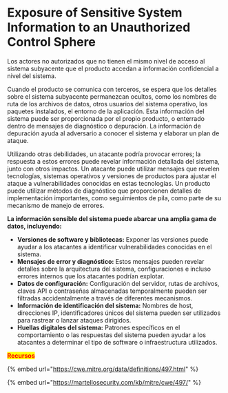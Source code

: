 # Exposure of Sensitive System Information to an Unauthorized Control Sphere

Los actores no autorizados que no tienen el mismo nivel de acceso al sistema subyacente que el producto accedan a información confidencial a nivel del sistema.

Cuando el producto se comunica con terceros, se espera que los detalles sobre el sistema subyacente permanezcan ocultos, como los nombres de ruta de los archivos de datos, otros usuarios del sistema operativo, los paquetes instalados, el entorno de la aplicación. Esta información del sistema puede ser proporcionada por el propio producto, o enterrado dentro de mensajes de diagnóstico o depuración. La información de depuración ayuda al adversario a conocer el sistema y elaborar un plan de ataque.

Utilizando otras debilidades, un atacante podría provocar errores; la respuesta a estos errores puede revelar información detallada del sistema, junto con otros impactos. Un atacante puede utilizar mensajes que revelen tecnologías, sistemas operativos y versiones de productos para ajustar el ataque a vulnerabilidades conocidas en estas tecnologías. Un producto puede utilizar métodos de diagnóstico que proporcionen detalles de implementación importantes, como seguimientos de pila, como parte de su mecanismo de manejo de errores.

**La información sensible del sistema puede abarcar una amplia gama de datos, incluyendo:**

* **Versiones de software y bibliotecas:** Exponer las versiones puede ayudar a los atacantes a identificar vulnerabilidades conocidas en el sistema.
* **Mensajes de error y diagnóstico:** Estos mensajes pueden revelar detalles sobre la arquitectura del sistema, configuraciones e incluso errores internos que los atacantes podrían explotar.
* **Datos de configuración:** Configuración del servidor, rutas de archivos, claves API o contraseñas almacenadas temporalmente pueden ser filtradas accidentalmente a través de diferentes mecanismos.
* **Información de identificación del sistema:** Nombres de host, direcciones IP, identificadores únicos del sistema pueden ser utilizados para rastrear o lanzar ataques dirigidos.
* **Huellas digitales del sistema:** Patrones específicos en el comportamiento o las respuestas del sistema pueden ayudar a los atacantes a determinar el tipo de software o infraestructura utilizados.

<mark style="color:red;">**Recursos**</mark>

{% embed url="https://cwe.mitre.org/data/definitions/497.html" %}

{% embed url="https://martellosecurity.com/kb/mitre/cwe/497/" %}
